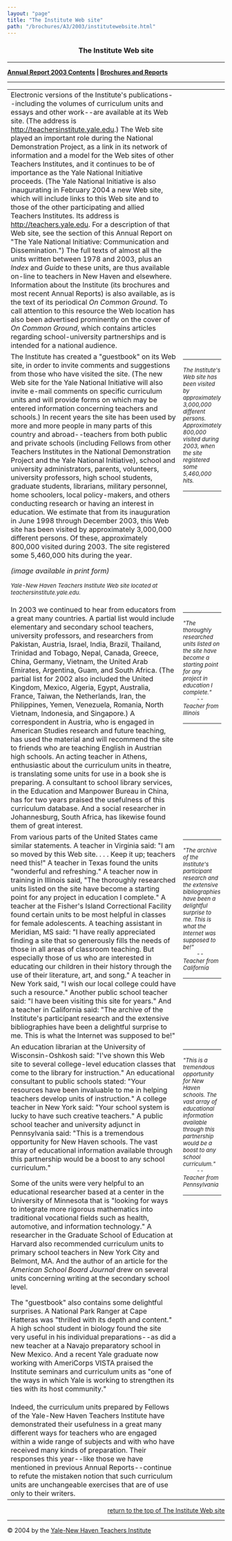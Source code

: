 ```yaml
---
layout: "page"
title: "The Institute Web site"
path: "/brochures/A3/2003/institutewebsite.html"
---
```

<main>
<center>
<b><h3><a name="top"></a>The Institute Web site</h3></b>
</center>
<hr/>
<b><a href="index.html">Annual Report 2003 Contents</a> | <a href="..\..\">Brochures and Reports</a></b>
<hr/>
<table cellpadding="4"><tbody><tr>
<td valign="top" width="85%">
Electronic versions of the Institute's publications--including the volumes of curriculum units and essays and other work--are available at its Web site. (The address is <a href="/">http://teachersinstitute.yale.edu</a>.) The Web site played an important role during the National Demonstration Project, as a link in its network of information and a model for the Web sites of other Teachers Institutes, and it continues to be of importance as the Yale National Initiative proceeds. (The Yale National Initiative is also inaugurating in February 2004 a new Web site, which will include links to this Web site and to those of the other participating and allied Teachers Institutes. Its address is <a href="http://teachers.yale.edu">http://teachers.yale.edu</a>. For a description of that Web site, see the section of this Annual Report on "The Yale National Initiative: Communication and Dissemination.") The full texts of almost all the units written between 1978 and 2003, plus an  <i>Index</i> and  <i>Guide</i> to these units, are thus available on-line to teachers in New Haven and elsewhere. Information about the Institute (its brochures and most recent Annual Reports) is also available, as is the text of its periodical  <i>On</i>  <i>Common</i>  <i>Ground</i>. To call attention to this resource the Web location has also been advertised prominently on the cover of  <i>On</i>  <i>Common</i>  <i>Ground</i>, which contains articles regarding school-university partnerships and is intended for a national audience.</td><td valign="top"></td></tr>
<tr><td valign="top" width="85%">
The Institute has created a "guestbook" on its Web site, in order to invite comments and suggestions from those who have visited the site. (The new Web site for the Yale National Initiative will also invite e-mail comments on specific curriculum units and will provide forms on which may be entered information concerning teachers and schools.) In recent years the site has been used by more and more people in many parts of this country and abroad--teachers from both public and private schools (including Fellows from other Teachers Institutes in the National Demonstration Project and the Yale National Initiative), school and university administrators, parents, volunteers, university professors, high school students, graduate students, librarians, military personnel, home schoolers, local policy-makers, and others conducting research or having an interest in education. We estimate that from its inauguration in June 1998 through December 2003, this Web site has been visited by approximately 3,000,000 different persons. Of these, approximately 800,000 visited during 2003. The site registered some 5,460,000 hits during the year.<p>
<i>(image available in print form)</i></p><p>
<font size="-1"><i>Yale-New Haven Teachers Institute Web site located at teachersinstitute.yale.edu.
</i></font>
</p></td>
<td valign="top">
<hr/>
<font size="-1"><i>The Institute's Web site has been visited by approximately 3,000,000 different persons.  Approximately 800,000 visited during 2003, when the site registered some 5,460,000 hits.
</i></font>
<hr/></td></tr>
<tr><td valign="top" width="85%">
In 2003 we continued to hear from educators from a great many countries. A partial list would include elementary and secondary school teachers, university professors, and researchers from Pakistan, Austria, Israel, India, Brazil, Thailand, Trinidad and Tobago, Nepal, Canada, Greece, China, Germany, Vietnam, the United Arab Emirates, Argentina, Guam, and South Africa. (The partial list for 2002 also included the United Kingdom, Mexico, Algeria, Egypt, Australia, France, Taiwan, the Netherlands, Iran, the Philippines, Yemen, Venezuela, Romania, North Vietnam, Indonesia, and Singapore.) A correspondent in Austria, who is engaged in American Studies research and future teaching, has used the material and will recommend the site to friends who are teaching English in Austrian high schools. An acting teacher in Athens, enthusiastic about the curriculum units in theatre, is translating some units for use in a book she is preparing. A consultant to school library services, in the Education and Manpower Bureau in China, has for two years praised the usefulness of this curriculum database. And a social researcher in Johannesburg, South Africa, has likewise found them of great interest.</td>
<td valign="top">
<hr/>
<font size="-1"><i>"The thoroughly researched units listed on the site have become a starting point for any project in education I complete."
<br/>         --Teacher from Illinois
</i></font>
<hr/>
</td></tr>
<tr><td valign="top" width="85%">
From various parts of the United States came similar statements. A teacher in Virginia said: "I am so moved by this Web site. . . . Keep it up; teachers need this!" A teacher in Texas found the units "wonderful and refreshing." A teacher now in training in Illinois said, "The thoroughly researched units listed on the site have become a starting point for any project in education I complete." A teacher at the Fisher's Island Correctional Facility found certain units to be most helpful in classes for female adolescents. A teaching assistant in Meridian, MS said: "I have really appreciated finding a site that so generously fills the needs of those in all areas of classroom teaching. But especially those of us who are interested in educating our children in their history through the use of their literature, art, and song." A teacher in New York said, "I wish our local college could have such a resource." Another public school teacher said: "I have been visiting this site for years." And a teacher in California said: "The archive of the Institute's participant research and the extensive bibliographies have been a delightful surprise to me. This is what the Internet was supposed to be!"</td>
<td valign="top">
<hr/>
<font size="-1"><i>"The archive of the Institute's participant research and the extensive bibliographies have been a delightful surprise to me.  This is what the Internet was supposed to be!"
<br/>         --Teacher from California
</i></font>
<hr/>
</td></tr>
<tr><td valign="top" width="85%">
An education librarian at the University of Wisconsin-Oshkosh said: "I've shown this Web site to several college-level education classes that come to the library for instruction." An educational consultant to public schools stated: "Your resources have been invaluable to me in helping teachers develop units of instruction." A college teacher in New York said: "Your school system is lucky to have such creative teachers." A public school teacher and university adjunct in Pennsylvania said: "This is a tremendous opportunity for New Haven schools. The vast array of educational information available through this partnership would be a boost to any school curriculum."<p>
Some of the units were very helpful to an educational researcher based at a center in the University of Minnesota that is "looking for ways to integrate more rigorous mathematics into traditional vocational fields such as health, automotive, and information technology." A researcher in the Graduate School of Education at Harvard also recommended curriculum units to primary school teachers in New York City and Belmont, MA. And the author of an article for the  <i>American</i>  <i>School</i>  <i>Board</i>  <i>Journal</i> drew on several units concerning writing at the secondary school level.</p><p>
The "guestbook" also contains some delightful surprises. A National Park Ranger at Cape Hatteras was "thrilled with its depth and content." A high school student in biology found the site very useful in his individual preparations--as did a new teacher at a Navajo preparatory school in New Mexico. And a recent Yale graduate now working with AmeriCorps VISTA praised the Institute seminars and curriculum units as "one of the ways in which Yale is working to strengthen its ties with its host community."</p></td>
<td valign="top">
<hr/>
<font size="-1"><i>"This is a tremendous opportunity for New Haven schools. The vast array of educational information available through this partnership would be a boost to any school curriculum."
<br/>         --Teacher from Pennsylvania
</i></font>
<hr/>
</td></tr>
<tr><td valign="top" width="85%">
Indeed, the curriculum units prepared by Fellows of the Yale-New Haven Teachers Institute have demonstrated their usefulness in a great many different ways for teachers who are engaged within a wide range of subjects and with who have received many kinds of preparation. Their responses this year--like those we have mentioned in previous Annual Reports--continue to refute the mistaken notion that such curriculum units are unchangeable exercises that are of use only to their writers.
</td><td valign="top"></td></tr>
</tbody></table>
<div align="right"><a href="#top">return to the top of The Institute Web site</a></div>
<hr/>
© 2004 by the <a href="..\..\">Yale-New Haven Teachers Institute</a>
</main>